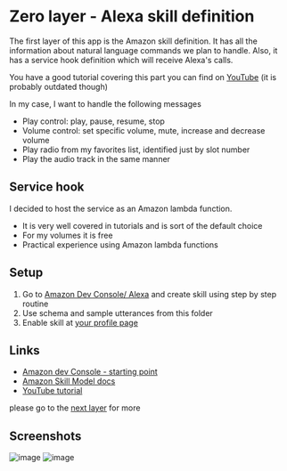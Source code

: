 # Zero layer - Alexa skill definition

The first layer of this app is the Amazon skill definition. It has all the information about natural language commands we plan to handle. Also, it has a service hook definition which will receive Alexa's calls.

You have a good tutorial covering this part you can find on [YouTube](https://www.youtube.com/watch?v=zt9WdE5kR6g) (it is probably outdated though)

In my case, I want to handle the following messages

* Play control: play, pause, resume, stop
* Volume control: set specific volume, mute, increase and decrease volume
* Play radio from my favorites list, identified just by slot number
* Play the audio track in the same manner

## Service hook

I decided to host the service as an Amazon lambda function. 

* It is very well covered in tutorials and is sort of the default choice
* For my volumes it is free
* Practical experience using Amazon lambda functions

## Setup 

1. Go to [Amazon Dev Console/ Alexa](https://developer.amazon.com/edw/home.html#/skills) and create skill using step by step routine
2. Use schema and sample utterances from this folder 
3. Enable skill at [your profile page](https://alexa.amazon.com/spa/index.html#skills/your-skills/?ref-suffix=ysa_gw)

## Links

* [Amazon dev Console - starting point](https://developer.amazon.com/alexa/console/ask)
* [Amazon Skill Model docs](https://developer.amazon.com/docs/custom-skills/define-the-interaction-model-in-json-and-text.html)
* [YouTube tutorial](https://www.youtube.com/watch?time_continue=39&v=zt9WdE5kR6g)

please go to the [next layer](../01-mopidy-voice-control-skill) for more

## Screenshots

![image](https://github.com/sonocotta/mopidy-alexa-voice-control/assets/5459747/e8aa6eb6-4401-43ad-b4b7-e32bf3f3dbbe)
![image](https://github.com/sonocotta/mopidy-alexa-voice-control/assets/5459747/3a47f1dc-ea06-42f2-bcb1-079607d8cc67)
